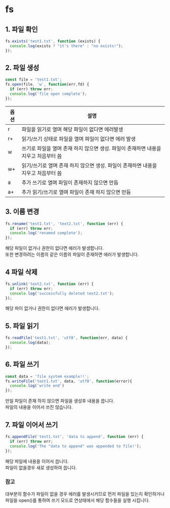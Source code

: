 
# fs

## 1. 파일 확인
```javascript
fs.exists('test1.txt', function (exists) {
  console.log(exists ? "it's there" : "no exists!"); 
});
```

## 2. 파일 생성
```javascript
const file = 'test1.txt';
fs.open(file, 'w', function(err,fd) {
  if (err) throw err; 
  console.log('file open complete'); 
});
```
|옵션|설명|
|--|---|
|r|파일을 읽기로 열며 해당 파일이 없다면 에러발생|
|r+|읽기/쓰기 상태로 파일을 열며 파일이 없다면 에러 발생|
|w|쓰기로 파일을 열며 존재 하지 않으면 생성. 파일이 존재하면 내용을 지우고 처음부터 씀|
|w+|읽기/쓰기로 열며  존재 하지 않으면 생성. 파일이 존재하면 내용을 지우고 처음부터 씀|
|a|추가 쓰기로 열며 파일이 존재하지 않으면 만듬|
|a+|추가 읽기/쓰기로 열며 파일이 존재 하지 않으면 만듬|

## 3. 이름 변경
```javascript
fs.rename('test1.txt', 'text2.txt', function (err) {
  if (err) throw err;
  console.log('renamed complete');
});
```
해당 파일이 없거나 권한이 없다면 에러가 발생합니다.  
또한 변경하려는 이름의 같은 이름의 파일이 존재하면 에러가 발생합니다.  

## 4 파일 삭제
```javascript
fs.unlink('text2.txt', function (err) {
  if (err) throw err;
  console.log('successfully deleted text2.txt');
});
```
해당 파이 없거나 권한이 없다면 에러가 발생합니다.  

## 5. 파일 읽기
```javascript
fs.readFile('test1.txt', 'utf8', function(err, data) {
  console.log(data);
});
```

## 6. 파일 쓰기
```javascript
const data = 'file system example!!';
fs.writeFile('text1.txt', data, 'utf8', function(error){
  console.log('write end')
});
```
만일 파일이 존재 하지 않으면 파일을 생성후 내용을 씁니다.  
파일의 내용을 이어서 쓰진 않습니다.

## 7. 파일 이어서 쓰기
```javascript
fs.appendFile('test1.txt', 'data to append', function (err) {
  if (err) throw err;
  console.log('The "data to append" was appended to file!');
});
```
해당 파일에 내용을 이어서 씁니다.  
파일이 없을경우 새로 생성하여 씁니다.   

### 참고
대부분의 함수가 파일이 없을 경우 에러를 발생시키므로 먼저 파일을 있는지 확인하거나 파일을 open()를 통하여 쓰기 모드로 연상태에서 해당 함수들을 실행 시킵니다.  
